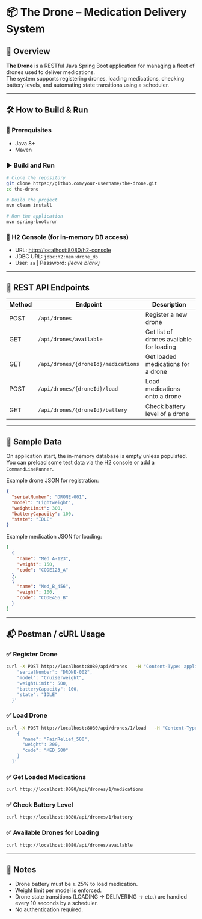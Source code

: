 # 📦 The Drone – Medication Delivery System

## 🚁 Overview

**The Drone** is a RESTful Java Spring Boot application for managing a fleet of drones used to deliver medications.  
The system supports registering drones, loading medications, checking battery levels, and automating state transitions using a scheduler.

---

## 🛠️ How to Build & Run

### 🔧 Prerequisites
- Java 8+
- Maven

### ▶️ Build and Run

```bash
# Clone the repository
git clone https://github.com/your-username/the-drone.git
cd the-drone

# Build the project
mvn clean install

# Run the application
mvn spring-boot:run
```

### 📂 H2 Console (for in-memory DB access)
- URL: [http://localhost:8080/h2-console](http://localhost:8080/h2-console)
- JDBC URL: `jdbc:h2:mem:drone_db`
- User: `sa` | Password: _(leave blank)_

---

## 📡 REST API Endpoints

| Method | Endpoint                             | Description                                  |
|--------|--------------------------------------|----------------------------------------------|
| POST   | `/api/drones`                        | Register a new drone                         |
| GET    | `/api/drones/available`              | Get list of drones available for loading     |
| GET    | `/api/drones/{droneId}/medications` | Get loaded medications for a drone           |
| POST   | `/api/drones/{droneId}/load`         | Load medications onto a drone                |
| GET    | `/api/drones/{droneId}/battery`      | Check battery level of a drone               |

---

## 🧪 Sample Data

On application start, the in-memory database is empty unless populated.  
You can preload some test data via the H2 console or add a `CommandLineRunner`.

Example drone JSON for registration:

```json
{
  "serialNumber": "DRONE-001",
  "model": "Lightweight",
  "weightLimit": 300,
  "batteryCapacity": 100,
  "state": "IDLE"
}
```

Example medication JSON for loading:

```json
[
  {
    "name": "Med_A-123",
    "weight": 150,
    "code": "CODE123_A"
  },
  {
    "name": "Med_B_456",
    "weight": 100,
    "code": "CODE456_B"
  }
]
```

---

## 📬 Postman / cURL Usage

### ✅ Register Drone
```bash
curl -X POST http://localhost:8080/api/drones   -H "Content-Type: application/json"   -d '{
    "serialNumber": "DRONE-002",
    "model": "Cruiserweight",
    "weightLimit": 500,
    "batteryCapacity": 100,
    "state": "IDLE"
  }'
```

### ✅ Load Drone
```bash
curl -X POST http://localhost:8080/api/drones/1/load   -H "Content-Type: application/json"   -d '[
    {
      "name": "PainRelief_500",
      "weight": 200,
      "code": "MED_500"
    }
  ]'
```

### ✅ Get Loaded Medications
```bash
curl http://localhost:8080/api/drones/1/medications
```

### ✅ Check Battery Level
```bash
curl http://localhost:8080/api/drones/1/battery
```

### ✅ Available Drones for Loading
```bash
curl http://localhost:8080/api/drones/available
```

---

## 📌 Notes

- Drone battery must be ≥ 25% to load medication.
- Weight limit per model is enforced.
- Drone state transitions (LOADING → DELIVERING → etc.) are handled every 10 seconds by a scheduler.
- No authentication required.